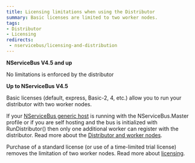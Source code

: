 ```yaml
---
title: Licensing limitations when using the Distributor
summary: Basic licenses are limited to two worker nodes.
tags: 
- Distributor
- Licensing
redirects:
 - nservicebus/licensing-and-distribution
---
```


**NServiceBus V4.5 and up**

No limitations is enforced by the distributor

**Up to NServiceBus V4.5**

Basic licenses (default, express, Basic-2, 4, etc.) allow you to run your distributor with two worker nodes.

If your [NServiceBus generic host](/nservicebus/hosting/nservicebus-host/) is running with the NServiceBus.Master profile or if you are self hosting and the bus is initialized with RunDistributor() then only one additional worker can register with the distributor. Read more about the [Distributor and worker nodes](/nservicebus/scalability-and-ha/distributor/).

Purchase of a standard license (or use of a time-limited trial license) removes the limitation of two worker nodes. Read more about [licensing](http://particular.net/licensing).

